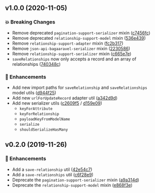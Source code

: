 ## v1.0.0 (2020-11-05)

### 💥 Breaking Changes

- Remove deprecated `pagination-support-serializer` mixin ([c7456fc](https://github.com/Bagaar/ember-data-extensions/commit/c7456fcb86fa08bd155bd8139753714fa1c62793))
- Remove deprecated `relationship-support-model` mixin ([536e439](https://github.com/Bagaar/ember-data-extensions/commit/536e4397d45155745847b235100e623a9583a283))
- Remove `relationship-support-adapter` mixin ([fc2b317](https://github.com/Bagaar/ember-data-extensions/commit/fc2b317696319f39d3615f1282f1fd45deacaaee))
- Remove `json-api-bagaaravel-serializer` mixin ([2230586](https://github.com/Bagaar/ember-data-extensions/commit/2230586149f44ba71ccdd47a63001258b6d54827))
- Remove `relationship-support-serializer` mixin ([c665e7e](https://github.com/Bagaar/ember-data-extensions/commit/c665e7efee2ca1f5057017c3a79d039c1669efe3))
- `saveRelationships` now only accepts a record and an array of relationships ([740348c](https://github.com/Bagaar/ember-data-extensions/commit/740348c770765d63fe58e8dfeb3847a64f64a176))

### 🚀 Enhancements

- Add new import paths for `saveRelationship` and `saveRelationships` model utils ([d944f25](https://github.com/Bagaar/ember-data-extensions/commit/d944f25be4b83a38f3e784bff3b5dec81d711953))
- Add new `urlForUpdateRecord` adapter util ([a342d9d](https://github.com/Bagaar/ember-data-extensions/commit/a342d9d2d18091a7a3778570ebac36c07ecfe752))
- Add new serializer utils ([c2609f5](https://github.com/Bagaar/ember-data-extensions/commit/c2609f57c8b0c22b7443b7c7052dca6e5515b415) / [d159e09](https://github.com/Bagaar/ember-data-extensions/commit/d159e099609948f5e964db34a723a8f0d5ddffc7))
  - `keyForAttribute`
  - `keyForRelationship`
  - `payloadKeyFromModelName`
  - `serialize`
  - `shouldSerializeHasMany`

## v0.2.0 (2019-11-26)

### 🚀 Enhancements

- Add a `save-relationship` util ([42e54c7](https://github.com/Bagaar/ember-data-extensions/commit/42e54c7dda02cdc153b54d28a21a1de7463c8f9d))
- Add a `save-relationships` util ([c6f28e9](https://github.com/Bagaar/ember-data-extensions/commit/c6f28e9a5ab0c3e4765edcf22c29eb3a052f9d59))
- Deprecate the `pagination-support-serializer` mixin ([a9a314d](https://github.com/Bagaar/ember-data-extensions/commit/a9a314d9bc1546e5b591d94d4c3cd3d63b88d8d4))
- Deprecate the `relationship-support-model` mixin ([e868f3e](https://github.com/Bagaar/ember-data-extensions/commit/e868f3e426bf56391c78711c9cc0b26a26fde539))
